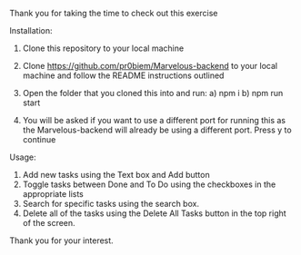 Thank you for taking the time to check out this exercise


Installation: 
1. Clone this repository to your local machine
2. Clone https://github.com/pr0biem/Marvelous-backend to your local machine and follow the README instructions outlined
3. Open the folder that you cloned this into and run:
    a) npm i
    b) npm run start

4. You will be asked if you want to use a different port for running this as the Marvelous-backend will already be using a different port. Press y to continue

Usage: 
1. Add new tasks using the Text box and Add button
2. Toggle tasks between Done and To Do using the checkboxes in the appropriate lists
3. Search for specific tasks using the search box.
4. Delete all of the tasks using the Delete All Tasks button in the top right of the screen.


Thank you for your interest.